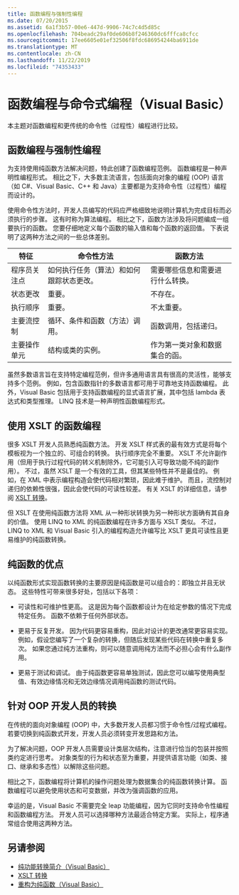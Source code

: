 ```yaml
---
title: 函数编程与强制性编程
ms.date: 07/20/2015
ms.assetid: 6a1f3b57-00e6-447d-9906-74c7c4d5d85c
ms.openlocfilehash: 704beadc29af0de606b8f246360dc6fffca8cfcc
ms.sourcegitcommit: 17ee6605e01ef32506f8fdc686954244ba6911de
ms.translationtype: MT
ms.contentlocale: zh-CN
ms.lasthandoff: 11/22/2019
ms.locfileid: "74353433"
---
```

# <a name="functional-programming-vs-imperative-programming-visual-basic"></a>函数编程与命令式编程（Visual Basic）
本主题对函数编程和更传统的命令性（过程性）编程进行比较。  
  
## <a name="functional-programming-vs-imperative-programming"></a>函数编程与强制性编程  
 为支持使用纯函数方法解决问题，特此创建了函数编程范例。 函数编程是一种声明性编程形式。 相比之下，大多数主流语言，包括面向对象的编程 (OOP) 语言（如 C#、Visual Basic、C++ 和 Java）主要都是为支持命令性（过程性）编程而设计的。  
  
 使用命令性方法时，开发人员编写的代码应严格细致地说明计算机为完成目标而必须执行的步骤。 这有时称为算法编程。 相比之下，函数方法涉及将问题编成一组要执行的函数。 您要仔细地定义每个函数的输入值和每个函数的返回值。 下表说明了这两种方法之间的一些总体差别。  
  
|特征|命令性方法|函数方法|  
|--------------------|-------------------------|-------------------------|  
|程序员关注点|如何执行任务（算法）和如何跟踪状态更改。|需要哪些信息和需要进行什么转换。|  
|状态更改|重要。|不存在。|  
|执行顺序|重要。|不太重要。|  
|主要流控制|循环、条件和函数（方法）调用。|函数调用，包括递归。|  
|主要操作单元|结构或类的实例。|作为第一类对象和数据集合的函。|  
  
 虽然多数语言旨在支持特定编程范例，但许多通用语言具有很高的灵活性，能够支持多个范例。 例如，包含函数指针的多数语言都可用于可靠地支持函数编程。 此外，Visual Basic 包括用于支持函数编程的显式语言扩展，其中包括 lambda 表达式和类型推理。 LINQ 技术是一种声明性函数编程形式。  
  
## <a name="functional-programming-using-xslt"></a>使用 XSLT 的函数编程  
 很多 XSLT 开发人员熟悉纯函数方法。 开发 XSLT 样式表的最有效方式是将每个模板视为一个独立的、可组合的转换。 执行顺序完全不重要。 XSLT 不允许副作用（但用于执行过程代码的转义机制除外，它可能引入可导致功能不纯的副作用）。 不过，虽然 XSLT 是一个有效的工具，但其某些特性并不是最佳的。 例如，在 XML 中表示编程构造会使代码相对繁琐，因此难于维护。 而且，流控制对递归的依赖性很强，因此会使代码的可读性较差。 有关 XSLT 的详细信息，请参阅 [XSLT 转换](../../../../standard/data/xml/xslt-transformations.md)。  
  
 但 XSLT 在使用纯函数方法将 XML 从一种形状转换为另一种形状方面确有其自身的价值。 使用 LINQ to XML 的纯函数编程在许多方面与 XSLT 类似。 不过，LINQ to XML 和 Visual Basic 引入的编程构造允许编写比 XSLT 更具可读性且更易维护的纯函数转换。  
  
## <a name="advantages-of-pure-functions"></a>纯函数的优点  
 以纯函数形式实现函数转换的主要原因是纯函数是可以组合的：即独立并且无状态。 这些特性可带来很多好处，包括以下各项：  
  
- 可读性和可维护性更高。 这是因为每个函数都设计为在给定参数的情况下完成特定任务。 函数不依赖于任何外部状态。  
  
- 更易于反复开发。 因为代码更容易重构，因此对设计的更改通常更容易实现。 例如，假设您编写了一个复杂的转换，但随后发现某些代码在转换中重复多次。 如果您通过纯方法重构，则可以随意调用纯方法而不必担心会有什么副作用。  
  
- 更易于测试和调试。 由于纯函数更容易单独测试，因此您可以编写使用典型值、有效边缘情况和无效边缘情况调用纯函数的测试代码。  
  
## <a name="transitioning-for-oop-developers"></a>针对 OOP 开发人员的转换  
 在传统的面向对象编程 (OOP) 中，大多数开发人员都习惯于命令性/过程式编程。 若要切换到纯函数式开发，开发人员必须转变开发思路和方法。  
  
 为了解决问题，OOP 开发人员需要设计类层次结构，注意进行恰当的包装并按照类约定进行思考。 对象类型的行为和状态至为重要，并提供语言功能（如类、接口、继承和多态性）以解除这些问题。  
  
 相比之下，函数编程将计算机的操作问题处理为数据集合的纯函数转换计算。 函数编程可以避免使用状态和可变数据，并改为强调函数的应用。  
  
 幸运的是，Visual Basic 不需要完全 leap 功能编程，因为它同时支持命令性编程和函数编程方法。 开发人员可以选择哪种方法最适合特定方案。 实际上，程序通常组合使用这两种方法。  
  
## <a name="see-also"></a>另请参阅

- [纯功能转换简介（Visual Basic）](../../../../visual-basic/programming-guide/concepts/linq/introduction-to-pure-functional-transformations.md)
- [XSLT 转换](../../../../standard/data/xml/xslt-transformations.md)
- [重构为纯函数（Visual Basic）](../../../../visual-basic/programming-guide/concepts/linq/refactoring-into-pure-functions.md)
